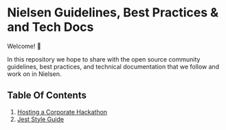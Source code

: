# Nielsen Guidelines, Best Practices & and Tech Docs
Welcome! 👋

In this repository we hope to share with the open source community guidelines,
best practices, and technical documentation that we follow and work on in
Nielsen.

## Table Of Contents

1. [Hosting a Corporate Hackathon](docs/Hosting%20a%20Corporate%20Hackathon.md)
2. [Jest Style Guide](/javascript/testing)
